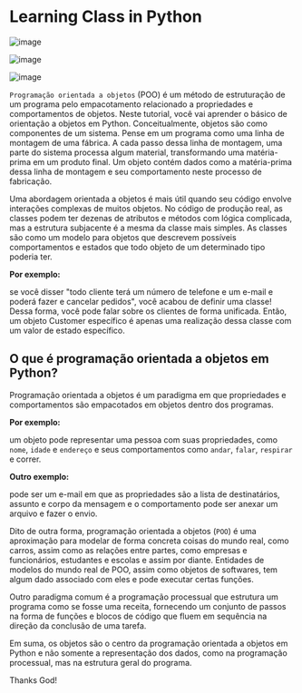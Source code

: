 # Learning Class in Python

![image](https://user-images.githubusercontent.com/69597971/155827239-daf38856-e511-43cc-b77a-950b027c7a60.png)

![image](https://user-images.githubusercontent.com/69597971/155855857-0aed83bf-3987-4f79-9fc7-98dc1a9954c4.png)

![image](https://user-images.githubusercontent.com/69597971/155855881-705956d9-47c2-46aa-b8e5-0ca38caff673.png)


``Programação orientada a objetos`` (POO) é um método de estruturação de um programa pelo empacotamento relacionado a propriedades e comportamentos de objetos. Neste tutorial, você vai aprender o básico de orientação a objetos em Python. Conceitualmente, objetos são como componentes de um sistema. Pense em um programa como uma linha de montagem de uma fábrica. A cada passo dessa linha de montagem, uma parte do sistema processa algum material, transformando uma matéria-prima em um produto final. Um objeto contém dados como a matéria-prima dessa linha de montagem e seu comportamento neste processo de fabricação.  

Uma abordagem orientada a objetos é mais útil quando seu código envolve interações complexas de muitos objetos. No código de produção real, as classes podem ter dezenas de atributos e métodos com lógica complicada, mas a estrutura subjacente é a mesma da classe mais simples. As classes são como um modelo para objetos que descrevem possíveis comportamentos e estados que todo objeto de um determinado tipo poderia ter. 

**Por exemplo:**

se você disser "todo cliente terá um número de telefone e um e-mail e poderá fazer e cancelar pedidos", você acabou de definir uma classe! Dessa forma, você pode falar sobre os clientes de forma unificada. Então, um objeto Customer específico é apenas uma realização dessa classe com um valor de estado específico.

## O que é programação orientada a objetos em Python?

Programação orientada a objetos é um paradigma em que propriedades e comportamentos são empacotados em objetos dentro dos programas.

**Por exemplo:** 

um objeto pode representar uma pessoa com suas propriedades, como ``nome``, ``idade`` e ``endereço`` e seus comportamentos como ``andar``, ``falar``, ``respirar`` e correr. 

**Outro exemplo:** 

pode ser um e-mail em que as propriedades são a lista de destinatários, assunto e corpo da mensagem e o comportamento pode ser anexar um arquivo e fazer o envio.


Dito de outra forma, programação orientada a objetos (``POO``) é uma aproximação para modelar de forma concreta coisas do mundo real, como carros, assim como as relações entre partes, como empresas e funcionários, estudantes e escolas e assim por diante. Entidades de modelos do mundo real de POO, assim como objetos de softwares, tem algum dado associado com eles e pode executar certas funções.

Outro paradigma comum é a programação processual que estrutura um programa como se fosse uma receita, fornecendo um conjunto de passos na forma de funções e blocos de código que fluem em sequência na direção da conclusão de uma tarefa.

Em suma, os objetos são o centro da programação orientada a objetos em Python e não somente a representação dos dados, como na programação processual, mas na estrutura geral do programa.









Thanks God!
